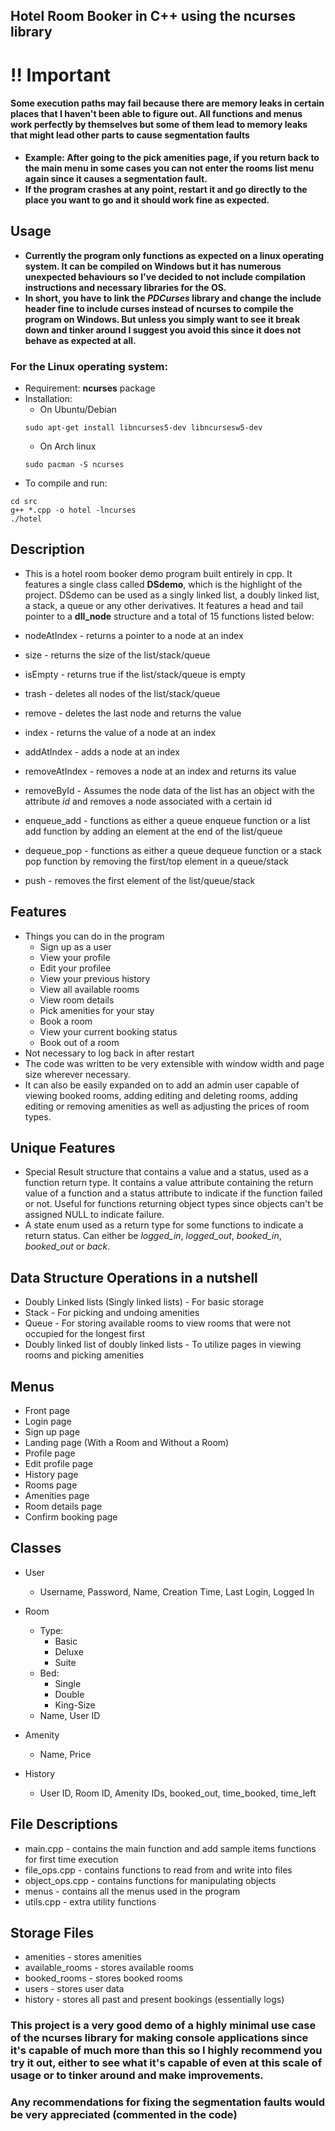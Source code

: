 ## Hotel Room Booker in C++ using the ncurses library

# !! Important
#### Some execution paths may fail because there are memory leaks in certain places that I haven't been able to figure out. All functions and menus work perfectly by themselves but some of them lead to memory leaks that might lead other parts to cause segmentation faults
 - **Example: After going to the pick amenities page, if you return back to the main menu in some cases you can not enter the rooms list menu again since it causes a segmentation fault.**
- **If the program crashes at any point, restart it and go directly to the place you want to go and it should work fine as expected.**


## Usage

- **Currently the program only functions as expected on a linux operating system. It can be compiled on Windows but it has numerous unexpected behaviours so I've decided to not include compilation instructions and necessary libraries for the OS.**
- **In short, you have to link the *PDCurses* library and change the include header fine to include curses instead of ncurses to compile the program on Windows. But unless you simply want to see it break down and tinker around I suggest you avoid this since it does not behave as expected at all.**

### For the Linux operating system:
- Requirement: **ncurses** package
- Installation:
    * On Ubuntu/Debian
  ```
  sudo apt-get install libncurses5-dev libncursesw5-dev
  ```
    * On Arch linux
  ```
  sudo pacman -S ncurses
  ```
- To compile and run:
```
cd src
g++ *.cpp -o hotel -lncurses
./hotel
```

## Description
- This is a hotel room booker demo program built entirely in cpp. It features a single class called **DSdemo**, which is the highlight of the project.
DSdemo can be used as a singly linked list, a doubly linked list, a stack, a queue or any other derivatives. It features a head and tail pointer to a **dll_node** structure and a total of 15 functions listed below:
- nodeAtIndex - returns a pointer to a node at an index
- size - returns the size of the list/stack/queue
- isEmpty - returns true if the list/stack/queue is empty
- trash - deletes all nodes of the list/stack/queue
- remove - deletes the last node and returns the value
- index - returns the value of a node at an index
- addAtIndex - adds a node at an index
- removeAtIndex - removes a node at an index and returns its value
- removeById - Assumes the node data of the list has an object with the attribute *id* and removes a node associated with a certain id

- enqueue_add - functions as either a queue enqueue function or a list add function by adding an element at the end of the list/queue
- dequeue_pop - functions as either a queue dequeue function or a stack pop function by removing the first/top element in a queue/stack
- push - removes the first element of the list/queue/stack

## Features
- Things you can do in the program
   * Sign up as a user
   * View your profile
   * Edit your profilee
   * View your previous history
   * View all available rooms
   * View room details
   * Pick amenities for your stay
   * Book a room
   * View your current booking status
   * Book out of a room
- Not necessary to log back in after restart
- The code was written to be very extensible with window width and page size wherever necessary.
- It can also be easily expanded on to add an admin user capable of viewing booked rooms, adding editing and deleting rooms, adding editing or removing amenities as well as adjusting the prices of room types.

## Unique Features
- Special Result structure that contains a value and a status, used as a function return type. It contains a value attribute containing the return value of a function and a status attribute to indicate if the function failed or not. Useful for functions returning object types since objects can't be assigned NULL to indicate failure.
- A state enum used as a return type for some functions to indicate a return status. Can either be *logged_in*, *logged_out*, *booked_in*, *booked_out* or *back*.

## Data Structure Operations in a nutshell
- Doubly Linked lists (Singly linked lists) - For basic storage
- Stack - For picking and undoing amenities
- Queue - For storing available rooms to view rooms that were not occupied for the longest first
- Doubly linked list of doubly linked lists - To utilize pages in viewing rooms and picking amenities

## Menus
- Front page
- Login page
- Sign up page
- Landing page (With a Room and Without a Room)
- Profile page
- Edit profile page
- History page
- Rooms page
- Amenities page
- Room details page
- Confirm booking page

## Classes
- User
   * Username, Password, Name, Creation Time, Last Login, Logged In
- Room
  - Type:
	  - Basic
	  - Deluxe
	  - Suite
  - Bed:
	   - Single
	   - Double
	   - King-Size
   - Name, User ID

- Amenity
	- Name, Price

- History
	- User ID, Room ID, Amenity IDs, booked_out, time_booked, time_left

## File Descriptions
- main.cpp - contains the main function and add sample items functions for first time execution
- file_ops.cpp - contains functions to read from and write into files
- object_ops.cpp - contains functions for manipulating objects
- menus - contains all the menus used in the program
- utils.cpp - extra utility functions

## Storage Files
- amenities - stores amenities
- available_rooms - stores available rooms
- booked_rooms - stores booked rooms
- users - stores user data
- history - stores all past and present bookings (essentially logs)



### This project is a very good demo of a highly minimal use case of the ncurses library for making console applications since it's capable of much more than this so I highly recommend you try it out, either to see what it's capable of even at this scale of usage or to tinker around and make improvements.

### Any recommendations for fixing the segmentation faults would be very appreciated (commented in the code)

